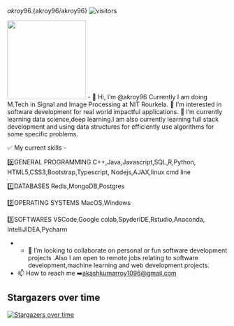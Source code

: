 ${akroy96}.${akroy96/akroy96}
![visitors](https://visitor-badge.glitch.me/badge?page_id=page.id)

<img height="180em" src="https://github-readme-stats.vercel.app/api?username=akroy96&show_icons=true&hide_border=true&&count_private=true&include_all_commits=true" /> 
<!-- START_SECTION:waka
END_SECTION:waka -->
- 👋 Hi, I’m @akroy96
Currently I am doing M.Tech in Signal and Image Processing at NIT Rourkela.
👀 I’m interested in software development for real world impactful applications.
🌱 I’m currently learning data science,deep learning.I am also currently learning full stack development and using data structures for efficiently use algorithms for some specific problems.

✅ My current skills -

0️⃣GENERAL PROGRAMMING
C++,Java,Javascript,SQL,R,Python,
HTML5,CSS3,Bootstrap,Typescript,
Nodejs,AJAX,linux cmd line

1️⃣DATABASES
Redis,MongoDB,Postgres

2️⃣OPERATING SYSTEMS
MacOS,Windows

3️⃣SOFTWARES
VSCode,Google
colab,SpyderIDE,Rstudio,Anaconda,
IntelliJIDEA,Pycharm

- - 💞️ I’m looking to collaborate on personal or fun software development projects .Also I am open to remote jobs relating to software development,machine learning and web development projects.
- 📫 How to reach me ➡️akashkumarroy1096@gmail.com

## Stargazers over time

[![Stargazers over time](https://starchart.cc/anmol098/waka-readme-stats.svg)](https://starchart.cc/anmol098/waka-readme-stats)


